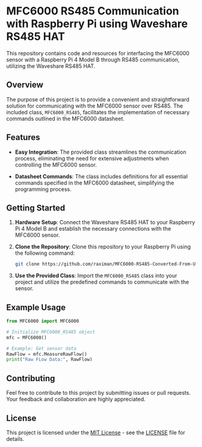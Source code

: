 # MFC6000 RS485 Communication with Raspberry Pi using Waveshare RS485 HAT

This repository contains code and resources for interfacing the MFC6000 sensor with a Raspberry Pi 4 Model B through RS485 communication, utilizing the Waveshare RS485 HAT.

## Overview

The purpose of this project is to provide a convenient and straightforward solution for communicating with the MFC6000 sensor over RS485. The included class, `MFC6000_RS485`, facilitates the implementation of necessary commands outlined in the MFC6000 datasheet.

## Features

- **Easy Integration**: The provided class streamlines the communication process, eliminating the need for extensive adjustments when controlling the MFC6000 sensor.

- **Datasheet Commands**: The class includes definitions for all essential commands specified in the MFC6000 datasheet, simplifying the programming process.

## Getting Started

1. **Hardware Setup**: Connect the Waveshare RS485 HAT to your Raspberry Pi 4 Model B and establish the necessary connections with the MFC6000 sensor.

2. **Clone the Repository**: Clone this repository to your Raspberry Pi using the following command:

    ```bash
    git clone https://github.com/raximan/MFC6000-RS485-Converted-From-UART-using-Waveshare-RS485-HAT-Com-Module-.git
    ```

3. **Use the Provided Class**: Import the `MFC6000_RS485` class into your project and utilize the predefined commands to communicate with the sensor.

## Example Usage

```python
from MFC6000 import MFC6000

# Initialize MFC6000_RS485 object
mfc = MFC6000()

# Example: Get sensor data
RawFlow = mfc.MeasureRawFlow()
print("Raw FLow Data:", RawFlow)
```

## Contributing

Feel free to contribute to this project by submitting issues or pull requests. Your feedback and collaboration are highly appreciated.

## License

This project is licensed under the [MIT License](LICENSE) - see the [LICENSE](LICENSE) file for details.
